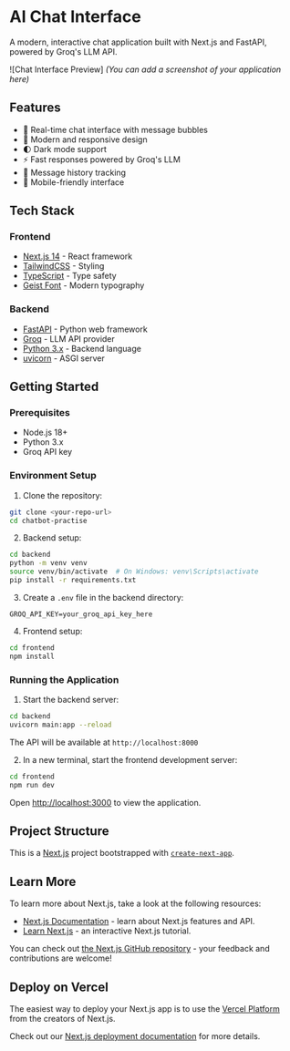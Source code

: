 # AI Chat Interface

A modern, interactive chat application built with Next.js and FastAPI, powered by Groq's LLM API.

![Chat Interface Preview]
*(You can add a screenshot of your application here)*

## Features

- 💬 Real-time chat interface with message bubbles
- 🎨 Modern and responsive design
- 🌓 Dark mode support
- ⚡ Fast responses powered by Groq's LLM
- 🔄 Message history tracking
- 📱 Mobile-friendly interface

## Tech Stack

### Frontend
- [Next.js 14](https://nextjs.org/) - React framework
- [TailwindCSS](https://tailwindcss.com/) - Styling
- [TypeScript](https://www.typescriptlang.org/) - Type safety
- [Geist Font](https://vercel.com/font) - Modern typography

### Backend
- [FastAPI](https://fastapi.tiangolo.com/) - Python web framework
- [Groq](https://groq.com/) - LLM API provider
- [Python 3.x](https://www.python.org/) - Backend language
- [uvicorn](https://www.uvicorn.org/) - ASGI server

## Getting Started

### Prerequisites
- Node.js 18+ 
- Python 3.x
- Groq API key

### Environment Setup

1. Clone the repository:
```bash
git clone <your-repo-url>
cd chatbot-practise
```

2. Backend setup:
```bash
cd backend
python -m venv venv
source venv/bin/activate  # On Windows: venv\Scripts\activate
pip install -r requirements.txt
```

3. Create a `.env` file in the backend directory:
```env
GROQ_API_KEY=your_groq_api_key_here
```

4. Frontend setup:
```bash
cd frontend
npm install
```

### Running the Application

1. Start the backend server:
```bash
cd backend
uvicorn main:app --reload
```
The API will be available at `http://localhost:8000`

2. In a new terminal, start the frontend development server:
```bash
cd frontend
npm run dev
```
Open [http://localhost:3000](http://localhost:3000) to view the application.

## Project Structure

This is a [Next.js](https://nextjs.org) project bootstrapped with [`create-next-app`](https://nextjs.org/docs/app/api-reference/cli/create-next-app).

## Learn More

To learn more about Next.js, take a look at the following resources:

- [Next.js Documentation](https://nextjs.org/docs) - learn about Next.js features and API.
- [Learn Next.js](https://nextjs.org/learn) - an interactive Next.js tutorial.

You can check out [the Next.js GitHub repository](https://github.com/vercel/next.js) - your feedback and contributions are welcome!

## Deploy on Vercel

The easiest way to deploy your Next.js app is to use the [Vercel Platform](https://vercel.com/new?utm_medium=default-template&filter=next.js&utm_source=create-next-app&utm_campaign=create-next-app-readme) from the creators of Next.js.

Check out our [Next.js deployment documentation](https://nextjs.org/docs/app/building-your-application/deploying) for more details.
